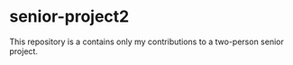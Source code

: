 # senior-project2

This repository is a contains only my contributions to a two-person senior project.
